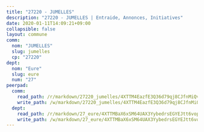```yaml
---
title: "27220 - JUMELLES"
description: "27220 - JUMELLES | Entraide, Annonces, Initiatives"
date: 2020-01-11T14:09:21+09:00
collapsible: false
layout: commune
comm:
  nom: "JUMELLES"
  slug: jumelles
  cp: "27220"
dept:
  nom: "Eure"
  slug: eure
  num: "27"
peerpad:
  comm:
    read_path: /r/markdown/27220_jumelles/4XTTM4EazfE3Q36d79qj8CJfnMiQvTrkuJanbKuzZvtKmpL8b
    write_path: /w/markdown/27220_jumelles/4XTTM4EazfE3Q36d79qj8CJfnMiQvTrkuJanbKuzZvtKmpL8b-K3TgTuG97n2rKTj1HSfS1AhkBR1SPktnUrQ5CqezLmzDBu9wBDNbnazBDDDiCe1Fe5ScZhAd9bpyniroon8f9gUJqybEBREzwYe3xGhTttW8fW2H3d3VDNFUEq1NviELpHy1w2Dq
  dept:
    read_path: /r/markdown/27_eure/4XTTMBaX6xSM64UAX3YybedrsEGYEJtt6vopdQsPEFtGijgwg
    write_path: /w/markdown/27_eure/4XTTMBaX6xSM64UAX3YybedrsEGYEJtt6vopdQsPEFtGijgwg-K3TgUmjy61Gu7ZFzjoVmiacXP2Rc4pq6sxVCYUX3mFQZWQw9yCKsEoAMagtuW4jJTYhK96DsWW4cPmZLagvQNZ34BscGcu4btrtJibt18c1mpqofaWe6Q3RartDiuMTjY7NrsH4r
---
```



